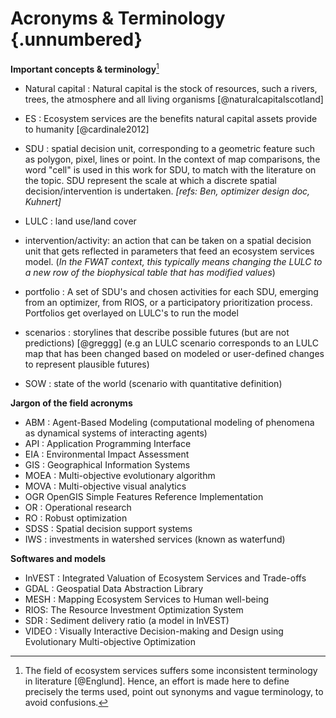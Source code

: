 # Acronyms & Terminology {.unnumbered}

**Important concepts & terminology**[^123back]

[^123back]: The field of ecosystem services suffers some inconsistent terminology in literature [@Englund]. Hence, an effort is made here to define precisely the terms used, point out synonyms and vague terminology, to avoid confusions.

* Natural capital : Natural capital is the stock of resources, such a rivers, trees, the atmosphere and all living organisms [@naturalcapitalscotland]
* ES : Ecosystem services are the benefits natural capital assets provide to humanity [@cardinale2012]

* SDU : spatial decision unit, corresponding to a geometric feature such as polygon, pixel, lines or point. In the context of map comparisons, the word "cell" is used in this work for SDU, to match with the literature on the topic. SDU represent the scale at which a discrete spatial decision/intervention is undertaken. *[refs: Ben, optimizer design doc, Kuhnert]*
* LULC : land use/land cover
* intervention/activity: an action that can be taken on a spatial decision unit that gets reflected in parameters that feed an ecosystem services model. (*In the FWAT context, this typically means changing the LULC to a new row of the biophysical table that has modified values*)
* portfolio : A set of SDU's and chosen activities for each SDU, emerging from an optimizer, from RIOS, or a participatory prioritization process. Portfolios get overlayed on LULC's to run the model
* scenarios : storylines that describe possible futures (but are not predictions) [@greggg] (e.g an LULC scenario corresponds to an LULC map that has been changed based on modeled or user-defined changes to represent plausible futures)
* SOW : state of the world (scenario with quantitative definition)

**Jargon of the field acronyms**

* ABM : Agent-Based Modeling (computational modeling of phenomena as dynamical systems of interacting agents)
* API : Application Programming Interface
* EIA : Environmental Impact Assessment
* GIS : Geographical Information Systems
* MOEA : Multi-objective evolutionary algorithm* MOVA : Multi-objective visual analytics
* OGR OpenGIS Simple Features Reference Implementation* OR : Operational research* RO : Robust optimization* SDSS : Spatial decision support systems 
* IWS : investments in watershed services (known as waterfund)

**Softwares and models**

* InVEST : Integrated Valuation of Ecosystem Services and Trade-offs
* GDAL : Geospatial Data Abstraction Library
* MESH :  Mapping Ecosystem Services to Human well-being
* RIOS: The Resource Investment Optimization System
* SDR : Sediment delivery ratio (a model in InVEST)
* VIDEO : Visually Interactive Decision-making and Design using Evolutionary Multi-objective Optimization

